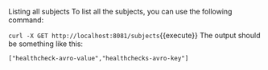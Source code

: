 Listing all subjects
To list all the subjects, you can use the following command:


`curl -X GET http://localhost:8081/subjects`{{execute}}
The output should be something like this:

```
["healthcheck-avro-value","healthchecks-avro-key"]
```